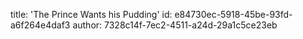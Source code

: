 title: 'The Prince Wants his Pudding'
id: e84730ec-5918-45be-93fd-a6f264e4daf3
author: 7328c14f-7ec2-4511-a24d-29a1c5ce23eb
